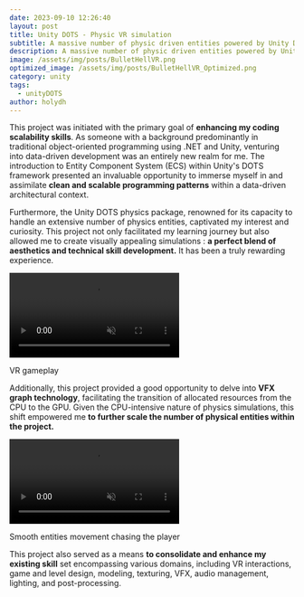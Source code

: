 ```yaml
---
date: 2023-09-10 12:26:40
layout: post
title: Unity DOTS - Physic VR simulation
subtitle: A massive number of physic driven entities powered by Unity DOTS.
description: A massive number of physic driven entities powered by Unity DOTS.
image: /assets/img/posts/BulletHellVR.png
optimized_image: /assets/img/posts/BulletHellVR_Optimized.png
category: unity
tags:
  - unityDOTS
author: holydh
---
```


This project was initiated with the primary goal of <strong>enhancing my coding scalability skills</strong>. As someone with a background predominantly in traditional object-oriented programming using .NET and Unity, venturing into data-driven development was an entirely new realm for me. The introduction to Entity Component System (ECS) within Unity's DOTS framework presented an invaluable opportunity to immerse myself in and assimilate <strong>clean and scalable programming patterns</strong> within a data-driven architectural context.

Furthermore, the Unity DOTS physics package, renowned for its capacity to handle an extensive number of physics entities, captivated my interest and curiosity. This project not only facilitated my learning journey but also allowed me to create visually appealing simulations : <strong>a perfect blend of aesthetics and technical skill development.</strong> It has been a truly rewarding experience.

<div class="video-container">
    <video autoplay loop muted playsinline src="/assets/img/BulletHell2.mp4" type="video/mp4"></video>
</div>
<div class="video-description">
    <p>VR gameplay</p>
</div>

Additionally, this project provided a good opportunity to delve into <strong>VFX graph technology</strong>, facilitating the transition of allocated resources from the CPU to the GPU. Given the CPU-intensive nature of physics simulations, this shift empowered me <strong>to further scale the number of physical entities within the project.</strong>

<div class="video-container">
    <video autoplay loop muted playsinline src="/assets/img/BulletHell3.mp4" type="video/mp4"></video>
</div>
<div class="video-description">
    <p>Smooth entities movement chasing the player</p>
</div>

This project also served as a means <strong>to consolidate and enhance my existing skill</strong> set encompassing various domains, including VR interactions, game and level design, modeling, texturing, VFX, audio management, lighting, and post-processing.

